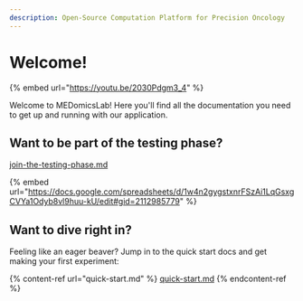 ```yaml
---
description: Open-Source Computation Platform for Precision Oncology
---
```


# Welcome!

{% embed url="https://youtu.be/2030Pdgm3_4" %}

Welcome to MEDomicsLab! Here you'll find all the documentation you need to get up and running with our application.

## Want to be part of the testing phase?

[join-the-testing-phase.md](forms/join-the-testing-phase.md "mention")

{% embed url="https://docs.google.com/spreadsheets/d/1w4n2gygstxnrFSzAi1LqGsxgCVYa1Odyb8vl9huu-kU/edit#gid=2112985779" %}

## Want to dive right in?

Feeling like an eager beaver? Jump in to the quick start docs and get making your first experiment:

{% content-ref url="quick-start.md" %}
[quick-start.md](quick-start.md)
{% endcontent-ref %}
